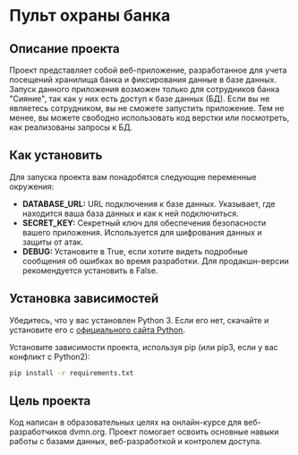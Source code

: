 # Пульт охраны банка
## Описание проекта
Проект представляет собой веб-приложение, разработанное для учета посещений хранилища банка и фиксирования данные в базе данных.
Запуск данного приложения возможен только для сотрудников банка "Сияние", так как у них есть доступ к базе данных (БД). 
Если вы не являетесь сотрудником, вы не сможете запустить приложение. 
Тем не менее, вы можете свободно использовать код верстки или посмотреть, как реализованы запросы к БД.

## Как установить
Для запуска проекта вам понадобятся следующие переменные окружения:

- **DATABASE_URL:** URL подключения к базе данных. Указывает, где находится ваша база данных и как к ней подключиться.
- **SECRET_KEY:** Секретный ключ для обеспечения безопасности вашего приложения. Используется для шифрования данных и защиты от атак.
- **DEBUG:** Установите в True, если хотите видеть подробные сообщения об ошибках во время разработки. Для продакшн-версии рекомендуется установить в False.

## Установка зависимостей
Убедитесь, что у вас установлен Python 3. Если его нет, скачайте и установите его с [официального сайта Python](https://www.python.org/downloads/).

Установите зависимости проекта, используя pip (или pip3, если у вас конфликт с Python2):

```bash
pip install -r requirements.txt
```

## Цель проекта
Код написан в образовательных целях на онлайн-курсе для веб-разработчиков dvmn.org. 
Проект помогает освоить основные навыки работы с базами данных, веб-разработкой и контролем доступа.
